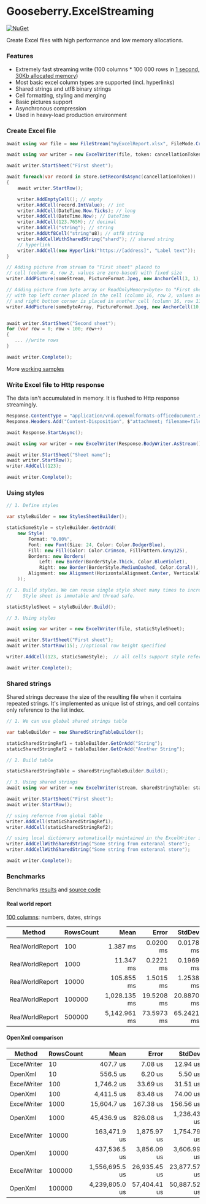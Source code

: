 ﻿# Gooseberry.ExcelStreaming #

[![NuGet](https://img.shields.io/nuget/v/Gooseberry.ExcelStreaming.svg)](https://www.nuget.org/packages/Gooseberry.ExcelStreaming)

Create Excel files with high performance and low memory allocations.

### Features ###
* Extremely fast streaming write (100 columns * 100 000 rows in [1 second, 30Kb allocated memory](https://github.com/gooseberrysoft/excel-streaming/blob/main/benchmarks/results/Gooseberry.ExcelStreaming.Benchmarks.RealWorldReportBenchmarks-report-github.md))
* Most basic excel column types are supported (incl. hyperlinks)
* Shared strings and utf8 binary strings
* Cell formatting, styling and merging
* Basic pictures support
* Asynchronous compression
* Used in heavy-load production environment 


### Create Excel file ###
```csharp
await using var file = new FileStream("myExcelReport.xlsx", FileMode.Create);

await using var writer = new ExcelWriter(file, token: cancellationToken);

await writer.StartSheet("First sheet");

await foreach(var record in store.GetRecordsAsync(cancellationToken))
{
    await writer.StartRow();

    writer.AddEmptyCell(); // empty
    writer.AddCell(record.IntValue); // int
    writer.AddCell(DateTime.Now.Ticks); // long
    writer.AddCell(DateTime.Now); // DateTime
    writer.AddCell(123.765M); // decimal
    writer.AddCell("string"); // string
    writer.AddUtf8Cell("string"u8); // utf8 string
    writer.AddCellWithSharedString("shard"); // shared string
    // hyperlink
    writer.AddCell(new Hyperlink("https://[address]", "Label text")); 
}

// Adding picture from stream to "First sheet" placed to
// cell (column 4, row 2, values are zero-based) with fixed size
writer.AddPicture(someStream, PictureFormat.Jpeg, new AnchorCell(3, 1), new Size(100, 130));

// Adding picture from byte array or ReadOnlyMemory<byte> to "First sheet" 
// with top left corner placed in the cell (column 16, row 2, values are zero-based) 
// and right bottom corner is placed in another cell (column 16, row 11)
writer.AddPicture(someByteArray, PictureFormat.Jpeg, new AnchorCell(10, 1), new AnchorCell(15, 10));


await writer.StartSheet("Second sheet");
for (var row = 0; row < 100; row++)
{
   ... //write rows
}

await writer.Complete();
```
More [working samples](https://github.com/gooseberrysoft/excel-streaming/blob/main/tests/Gooseberry.ExcelStreaming.Tests/ExcelFilesGenerator.cs)


### Write Excel file to Http response ###
The data isn't accumulated in memory. It is flushed to Http response streamingly.   
```csharp
Response.ContentType = "application/vnd.openxmlformats-officedocument.spreadsheetml.sheet";
Response.Headers.Add("Content-Disposition", $"attachment; filename=fileName.xlsx");

await Response.StartAsync();

await using var writer = new ExcelWriter(Response.BodyWriter.AsStream(), token: cancellationToken);

await writer.StartSheet("Sheet name");
await writer.StartRow();
writer.AddCell(123);

await writer.Complete();
```

### Using styles ###
```csharp
// 1. Define styles

var styleBuilder = new StylesSheetBuilder();

staticSomeStyle = styleBuilder.GetOrAdd(
    new Style(
        Format: "0.00%",
        Font: new Font(Size: 24, Color: Color.DodgerBlue),
        Fill: new Fill(Color: Color.Crimson, FillPattern.Gray125),
        Borders: new Borders(
            Left: new Border(BorderStyle.Thick, Color.BlueViolet),
            Right: new Border(BorderStyle.MediumDashed, Color.Coral)),
        Alignment: new Alignment(HorizontalAlignment.Center, VerticalAlignment.Center, false)
    ));

// 2. Build styles. We can reuse single style sheet many times to increase performance. 
//    Style sheet is immutable and thread safe.

staticStyleSheet = styleBuilder.Build();

// 3. Using styles

await using var writer = new ExcelWriter(file, staticStyleSheet);

await writer.StartSheet("First sheet");
await writer.StartRow(15); //optional row height specified

writer.AddCell(123, staticSomeStyle);  // all cells support style reference

await writer.Complete();
```

### Shared strings ###
Shared strings decrease the size of the resulting file when it contains repeated strings. It's implemented as unique list of strings, and cell contains only reference to the list index.
```csharp
// 1. We can use global shared strings table

var tableBuilder = new SharedStringTableBuilder();

staticSharedStringRef1 = tableBuilder.GetOrAdd("String");
staticSharedStringRef2 = tableBuilder.GetOrAdd("Another String");

// 2. Build table

staticSharedStringTable = sharedStringTableBuilder.Build();

// 3. Using shared strings
await using var writer = new ExcelWriter(stream, sharedStringTable: staticSharedStringTable);

await writer.StartSheet("First sheet");
await writer.StartRow();

// using refernce from global table
writer.AddCell(staticSharedStringRef1);  
writer.AddCell(staticSharedStringRef2);  

// using local dictionary automatically maintained in the ExcelWriter instance
writer.AddCellWithSharedString("Some string from exteranal store");
writer.AddCellWithSharedString("Some string from exteranal store");

await writer.Complete();
```

### Benchmarks ###
Benchmarks [results](https://github.com/gooseberrysoft/excel-streaming/tree/main/benchmarks/results/) and [source code](https://github.com/gooseberrysoft/excel-streaming/tree/main/benchmarks/Gooseberry.ExcelStreaming.Benchmarks)

#### Real world report ####
[100 columns](https://github.com/gooseberrysoft/excel-streaming/blob/main/benchmarks/Gooseberry.ExcelStreaming.Benchmarks/RealWorldReportBenchmarks.cs): numbers, dates, strings

| Method          | RowsCount | Mean         | Error      | StdDev     | Allocated |
|---------------- |---------- |-------------:|-----------:|-----------:|----------:|
| RealWorldReport | 100       |     1.387 ms |  0.0200 ms |  0.0178 ms |  14.65 KB |
| RealWorldReport | 1000      |    11.347 ms |  0.2221 ms |  0.1969 ms |  14.43 KB |
| RealWorldReport | 10000     |   105.855 ms |  1.5015 ms |  1.2538 ms |  15.82 KB |
| RealWorldReport | 100000    | 1,028.135 ms | 19.5208 ms | 20.8870 ms |  29.59 KB |
| RealWorldReport | 500000    | 5,142.961 ms | 73.5973 ms | 65.2421 ms |   92.4 KB |

#### OpenXml comparison ####
|      Method | RowsCount |           Mean |        Error |       StdDev |      Gen 0 |  Allocated |
|------------ |---------- |---------------:|-------------:|-------------:|-----------:|-----------:|
| ExcelWriter |        10 |       407.7 us |      7.08 us |     12.94 us |     3.4180 |      15 KB |
|     OpenXml |        10 |       556.5 us |      6.20 us |      5.50 us |    21.4844 |      89 KB |
| ExcelWriter |       100 |     1,746.2 us |     33.69 us |     31.51 us |     1.9531 |      15 KB |
|     OpenXml |       100 |     4,411.5 us |     83.48 us |     74.00 us |    78.1250 |     338 KB |
| ExcelWriter |      1000 |    15,604.7 us |    167.38 us |    156.56 us |          - |      18 KB |
|     OpenXml |      1000 |    45,436.9 us |    826.08 us |  1,236.43 us |   666.6667 |   2,817 KB |
| ExcelWriter |     10000 |   163,471.9 us |  1,875.97 us |  1,754.79 us |          - |      46 KB |
|     OpenXml |     10000 |   437,536.5 us |  3,856.09 us |  3,606.99 us |  6000.0000 |  27,613 KB |
| ExcelWriter |    100000 | 1,556,695.5 us | 26,935.45 us | 23,877.57 us |          - |     463 KB |
|     OpenXml |    100000 | 4,239,805.0 us | 57,404.41 us | 50,887.52 us | 67000.0000 | 275,596 KB |


